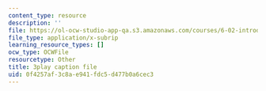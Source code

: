 ```yaml
---
content_type: resource
description: ''
file: https://ol-ocw-studio-app-qa.s3.amazonaws.com/courses/6-02-introduction-to-eecs-ii-digital-communication-systems-fall-2012/0f4257af3c8ae941fdc5d477b0a6cec3_BtaVq2g17G0.srt
file_type: application/x-subrip
learning_resource_types: []
ocw_type: OCWFile
resourcetype: Other
title: 3play caption file
uid: 0f4257af-3c8a-e941-fdc5-d477b0a6cec3
---
```

